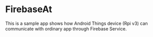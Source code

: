 # FirebaseAt

This is a sample app shows how Android Things device (Rpi v3) can communicate with ordinary app through Firebase Service. 
